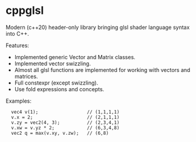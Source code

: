 # cppglsl
Modern (c++20) header-only library bringing glsl shader language syntax into C++.

Features:
* Implemented generic Vector and Matrix classes.
* Implemented vector swizzling.
* Almost all glsl functions are implemented for working with vectors and matrices.
* Full constexpr (except swizzling).
* Use fold expressions and concepts.

Examples:

      vec4 v(1);                  // (1,1,1,1)
      v.x = 2;                    // (2,1,1,1)
      v.zy = vec2(4, 3);          // (2,3,4,1)
      v.xw = v.yz * 2;            // (6,3,4,8)
      vec2 q = max(v.xy, v.zw);   // (6,8)

